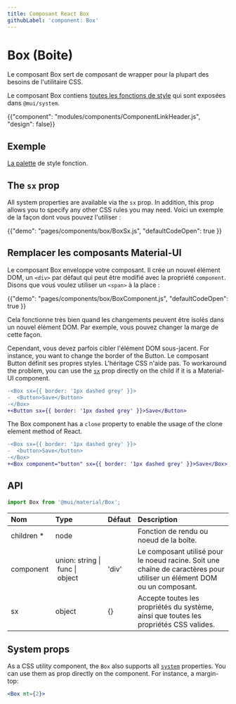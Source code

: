 ```yaml
---
title: Composant React Box
githubLabel: 'component: Box'
---
```


# Box (Boite)

<p class="description">Le composant Box sert de composant de wrapper pour la plupart des besoins de l'utilitaire CSS.</p>

Le composant Box contiens [toutes les fonctions de style](/system/basics/#all-inclusive) qui sont exposées dans `@mui/system`.

{{"component": "modules/components/ComponentLinkHeader.js", "design": false}}

## Exemple

[La palette](/system/palette/) de style fonction.

## The `sx` prop

All system properties are available via the `sx` prop. In addition, this prop allows you to specify any other CSS rules you may need.  Voici un exemple de la façon dont vous pouvez l'utiliser :

{{"demo": "pages/components/box/BoxSx.js", "defaultCodeOpen": true }}

## Remplacer les composants Material-UI

Le composant Box enveloppe votre composant. Il crée un nouvel élément DOM, un `<div>` par défaut qui peut être modifié avec la propriété `component`. Disons que vous voulez utiliser un `<span>` à la place :

{{"demo": "pages/components/box/BoxComponent.js", "defaultCodeOpen": true }}

Cela fonctionne très bien quand les changements peuvent être isolés dans un nouvel élément DOM. Par exemple, vous pouvez changer la marge de cette façon.

Cependant, vous devez parfois cibler l'élément DOM sous-jacent. For instance, you want to change the border of the Button. Le composant Button définit ses propres styles. L'héritage CSS n'aide pas. To workaround the problem, you can use the [`sx`](/system/basics/#the-sx-prop) prop directly on the child if it is a Material-UI component.

```diff
-<Box sx={{ border: '1px dashed grey' }}>
-  <Button>Save</Button>
-</Box>
+<Button sx={{ border: '1px dashed grey' }}>Save</Button>
```

The Box component has a `clone` property to enable the usage of the clone element method of React.

```diff
-<Box sx={{ border: '1px dashed grey' }}>
-  <button>Save</button>
-</Box>
+<Box component="button" sx={{ border: '1px dashed grey' }}>Save</Box>
```

## API

```jsx
import Box from '@mui/material/Box';
```

| Nom                                            | Type                                                                                                                          | Défaut                                  | Description                                                                                                            |
|:---------------------------------------------- |:----------------------------------------------------------------------------------------------------------------------------- |:--------------------------------------- |:---------------------------------------------------------------------------------------------------------------------- |
| <span class="prop-name">children&nbsp;*</span> | <span class="prop-type">node<br></span>                                                                                 |                                         | Fonction de rendu ou noeud de la boîte.                                                                                |
| <span class="prop-name">component</span>       | <span class="prop-type">union:&nbsp;string&nbsp;&#124;<br>&nbsp;func&nbsp;&#124;<br>&nbsp;object<br></span> | <span class="prop-default">'div'</span> | Le composant utilisé pour le noeud racine. Soit une chaîne de caractères pour utiliser un élément DOM ou un composant. |
| <span class="prop-name">sx</span>              | <span class="prop-type">object</span>                                                                                         | <span class="prop-default">{}</span>    | Accepte toutes les propriétés du système, ainsi que toutes les propriétés CSS valides.                                 |

## System props

As a CSS utility component, the `Box` also supports all [`system`](/system/properties/) properties. You can use them as prop directly on the component. For instance, a margin-top:

```jsx
<Box mt={2}>
```
